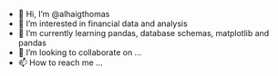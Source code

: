 - 👋 Hi, I’m @alhaigthomas
- 👀 I’m interested in financial data and analysis
- 🌱 I’m currently learning pandas, database schemas, matplotlib and pandas
- 💞️ I’m looking to collaborate on ...
- 📫 How to reach me ...

<!---
alhaigthomas/alhaigthomas is a ✨ special ✨ repository because its `README.md` (this file) appears on your GitHub profile.
You can click the Preview link to take a look at your changes.
--->
